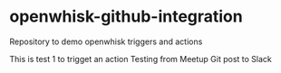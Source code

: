 # openwhisk-github-integration
Repository to demo openwhisk triggers and actions

This is test 1 to trigget an action
Testing from Meetup Git post to Slack